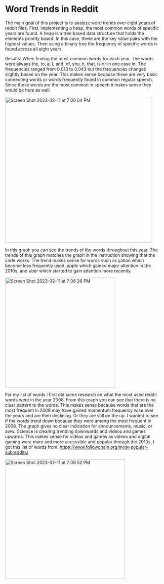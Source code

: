 # Word Trends in Reddit

The main goal of this project is to analyze word trends over eight years of reddit files. First, implementing a heap, the most common words of specific years are found. A heap is a tree based data structure that holds the elements priority based. In this case, these are the key value pairs with the highest values. Then using a binary tree the frequency of specific words is found across all eight years.

Results:
When finding the most common words for each year. The words were always the, to, a, I, and, of, you, it, that, is or in one case in. The frequencies ranged from 0.013 to 0.043 but the frequencies changed slightly based on the year. This makes sense because these are very basic connecting words or words frequently found in common regular speech. Since these words are the most common in speech it makes sense they would be here as well.

<img width="473" alt="Screen Shot 2023-02-11 at 7 06 04 PM" src="https://user-images.githubusercontent.com/113323340/218286317-ff09318e-ad65-4581-9321-1a50434a7ce9.png">


In this graph you can see the trends of the words throughout this year. The trends of this graph matches the graph in the instruction showing that the code works. The trend makes sense for words such as yahoo which become less frequently used, apple which gained major attention in the 2010s, and uber which started to gain attention more recently.

 <img width="356" alt="Screen Shot 2023-02-11 at 7 06 26 PM" src="https://user-images.githubusercontent.com/113323340/218286325-45f54327-b163-47f2-9101-77e19988ce1a.png">

For my list of words I first did some research on what the most used reddit words were in the year 2008. From this graph you can see that there is no clear pattern to the words. This makes sense because words that are the most frequent in 2008 may have gained momentum frequency wise over the years and are then declining. Or they are still on the up. I wanted to see if the words trend down because they were among the most frequent in 2008. The graph gives no clear indication for announcements, music, or aww. Science is clearing trending downwards and videos and games upwards. This makes sense for videos and games as videos and digital gaming were more and more accessible and popular through the 2010s. I got this list of words from: https://www.followchain.org/most-popular-subreddits/

<img width="388" alt="Screen Shot 2023-02-11 at 7 06 52 PM" src="https://user-images.githubusercontent.com/113323340/218286337-e64b6297-7958-4f59-8cf5-4f9fa9fa25cc.png">

